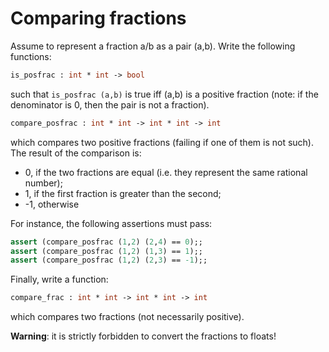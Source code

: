 # Comparing fractions

Assume to represent a fraction a/b as a pair (a,b).
Write the following functions:
```ocaml
is_posfrac : int * int -> bool
```
such that ``is_posfrac (a,b)`` is true iff (a,b) is a positive fraction (note: if the denominator is 0, then the pair is not a fraction).

```ocaml
compare_posfrac : int * int -> int * int -> int
```
which compares two positive fractions (failing if one of them is not such). The result of the comparison is:
- 0, if the two fractions are equal (i.e. they represent the same rational number);
- 1, if the first fraction is greater than the second;
- -1, otherwise

For instance, the following assertions must pass:
```ocaml
assert (compare_posfrac (1,2) (2,4) == 0);;
assert (compare_posfrac (1,2) (1,3) == 1);;
assert (compare_posfrac (1,2) (2,3) == -1);;
```

Finally, write a function:
```ocaml
compare_frac : int * int -> int * int -> int
```
which compares two fractions (not necessarily positive).

**Warning**: it is strictly forbidden to convert the fractions to floats!
